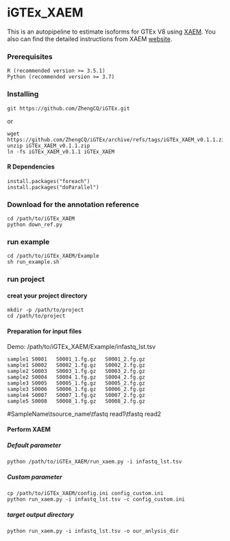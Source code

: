 # iGTEx_XAEM
This is an autopipeline to estimate isoforms for GTEx V8 using [XAEM](https://github.com/WenjiangDeng/XAEM). You also can find the detailed instructions from XAEM [website](https://www.meb.ki.se/sites/biostatwiki/xaem).

### Prerequisites
```
R (recommended version >= 3.5.1)
Python (recommended version >= 3.7)
```


### Installing
```
git https://github.com/ZhengCQ/iGTEx.git
```
or 
```
wget https://github.com/ZhengCQ/iGTEx/archive/refs/tags/iGTEx_XAEM_v0.1.1.zip
unzip iGTEx_XAEM_v0.1.1.zip
ln -fs iGTEx_XAEM_v0.1.1 iGTEx_XAEM
```
#### R Dependencies
```
install.packages("foreach")
install.packages("doParallel")
```

### Download for the annotation reference
```
cd /path/to/iGTEx_XAEM
python down_ref.py
```

### run example
```
cd /path/to/iGTEx_XAEM/Example
sh run_example.sh 
```

### run project
#### creat your project directory
```
mkdir -p /path/to/project
cd /path/to/project
```
#### Preparation for input files
Demo: /path/to/iGTEx_XAEM/Example/infastq_lst.tsv
```
sample1 S0001   S0001_1.fg.gz   S0001_2.fg.gz
sample1 S0002   S0002_1.fg.gz   S0002_2.fg.gz
sample2 S0003   S0003_1.fg.gz   S0003_2.fg.gz
sample2 S0004   S0004_1.fg.gz   S0004_2.fg.gz
sample3 S0005   S0005_1.fg.gz   S0005_2.fg.gz
sample3 S0006   S0006_1.fg.gz   S0006_2.fg.gz
sample4 S0007   S0007_1.fg.gz   S0007_2.fg.gz
sample5 S0008   S0008_1.fg.gz   S0008_2.fg.gz
```
#SampleName\tsource_name\tfastq read1\tfastq read2

#### Perform XAEM 
##### Default parameter
```
python /path/to/iGTEx_XAEM/run_xaem.py -i infastq_lst.tsv
```

##### Custom parameter
```
cp /path/to/iGTEx_XAEM/config.ini config_custom.ini
python run_xaem.py -i infastq_lst.tsv -c config_custom.ini
```

##### target output directory

```
python run_xaem.py -i infastq_lst.tsv -o our_anlysis_dir
```

